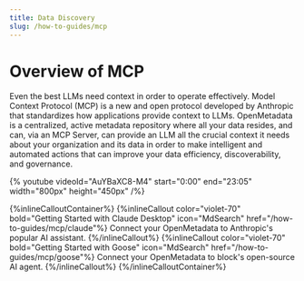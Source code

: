 ```yaml
---
title: Data Discovery
slug: /how-to-guides/mcp
---
```


# Overview of MCP

Even the best LLMs need context in order to operate effectively. Model Context Protocol (MCP) is a new and open protocol developed by Anthropic that standardizes how applications provide context to LLMs. OpenMetadata is a centralized, active metadata repository where all your data resides, and can, via an MCP Server, can provide an LLM all the crucial context it needs about your organization and its data in order to make intelligent and automated actions that can improve your data efficiency, discoverability, and governance.

{%  youtube videoId="AuYBaXC8-M4" start="0:00" end="23:05" width="800px" height="450px" /%}

{%inlineCalloutContainer%}
 {%inlineCallout
  color="violet-70"
  bold="Getting Started with Claude Desktop"
  icon="MdSearch"
  href="/how-to-guides/mcp/claude"%}
  Connect your OpenMetadata to Anthropic's popular AI assistant.
 {%/inlineCallout%}
 {%inlineCallout
  color="violet-70"
  bold="Getting Started with Goose"
  icon="MdSearch"
  href="/how-to-guides/mcp/goose"%}
  Connect your OpenMetadata to block's open-source AI agent.
 {%/inlineCallout%}
{%/inlineCalloutContainer%}
